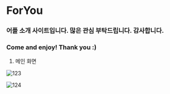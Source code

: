 # ForYou
### 어플 소개 사이트입니다. 많은 관심 부탁드립니다. 감사합니다.
### Come and enjoy! Thank you :)

1. 메인 화면

![123](https://user-images.githubusercontent.com/56299910/100546930-662bb600-32a7-11eb-9f67-42ac46867ca7.JPG)


![124](https://user-images.githubusercontent.com/56299910/100546897-21078400-32a7-11eb-86af-247b51efd4c7.JPG)

